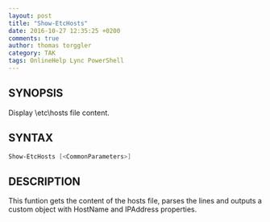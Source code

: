 ```yaml
---
layout: post
title: "Show-EtcHosts"
date: 2016-10-27 12:35:25 +0200
comments: true
author: thomas torggler
category: TAK
tags: OnlineHelp Lync PowerShell
---
```


## SYNOPSIS 

Display \etc\hosts file content.

<!-- more -->

## SYNTAX 

```powershell
Show-EtcHosts [<CommonParameters>]
```

## DESCRIPTION 

This funtion gets the content of the hosts file, parses the lines and outputs a custom object with HostName and IPAddress properties.
